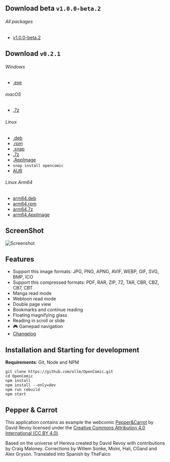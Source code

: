 ## Download beta `v1.0.0-beta.2`

###### All packages
* [v1.0.0-beta.2](https://github.com/ollm/OpenComic/releases/tag/v1.0.0-beta.2)

## Download `v0.2.1`
###### Windows
* [.exe](https://github.com/ollm/OpenComic/releases/download/v0.2.1/OpenComic.Setup.0.2.1.exe)
###### macOS
* [.7z](https://github.com/ollm/OpenComic/releases/download/v0.2.1/OpenComic-0.2.1-mac-build2.7z)
###### Linux
* [.deb](https://github.com/ollm/OpenComic/releases/download/v0.2.1/opencomic_0.2.1_amd64.deb)
* [.rpm](https://github.com/ollm/OpenComic/releases/download/v0.2.1/opencomic-0.2.1.x86_64.rpm)
* [.snap](https://github.com/ollm/OpenComic/releases/download/v0.2.1/opencomic_0.2.1_amd64.snap)
* [.7z](https://github.com/ollm/OpenComic/releases/download/v0.2.1/opencomic-0.2.1.7z)
* [.AppImage](https://github.com/ollm/OpenComic/releases/download/v0.2.1/OpenComic-0.2.1.AppImage)
* `snap install opencomic`
* [AUR](https://aur.archlinux.org/packages/opencomic-bin/)
###### Linux Arm64
* [arm64.deb](https://github.com/ollm/OpenComic/releases/download/v0.2.1/opencomic_0.2.1_arm64.deb)
* [arm64.rpm](https://github.com/ollm/OpenComic/releases/download/v0.2.1/opencomic-0.2.1.aarch64.rpm)
* [arm64.7z](https://github.com/ollm/OpenComic/releases/download/v0.2.1/opencomic-0.2.1-arm64.7z)
* [arm64.AppImage](https://github.com/ollm/OpenComic/releases/download/v0.2.1/OpenComic-0.2.1-arm64.AppImage)

## ScreenShot

![Screenshot](https://i.ibb.co/vPKbpyQ/Open-Comic-Screen-Shot.png "Screenshot")

## Features

* Support this image formats: JPG, PNG, APNG, AVIF, WEBP, GIF, SVG, BMP, ICO
* Support this compressed formats: PDF, RAR, ZIP, 7Z, TAR, CBR, CBZ, CB7, CBT
* Manga read mode
* Webtoon read mode
* Double page view
* Bookmarks and continue reading
* Floating magnifying glass
* Reading in scroll or slide
* 🎮 Gamepad navigation
* [Changelog](https://github.com/ollm/OpenComic/blob/v1.0.0-beta.2/CHANGELOG.md)

## Installation and Starting for development
__Requirements__: Git, Node and NPM

```shell
git clone https://github.com/ollm/OpenComic.git
cd OpenComic
npm install
npm install --only=dev
npm run rebuild
npm start
```
## Pepper & Carrot

This application contains as example the webcomic [Pepper&Carrot](https://www.peppercarrot.com) by David Revoy
licensed under the [Creative Commons Attribution 4.0 International (CC BY 4.0)](https://creativecommons.org/licenses/by/4.0/).

Based on the universe of Hereva created by David Revoy with contributions by Craig Maloney.
Corrections by Willem Sonke, Moini, Hali, CGand and Alex Gryson.
Translated into Spanish by TheFaico
